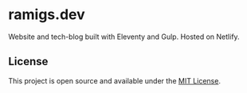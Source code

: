 # ramigs.dev

Website and tech-blog built with Eleventy and Gulp. Hosted on Netlify.
## License

This project is open source and available under the [MIT License](LICENSE).
